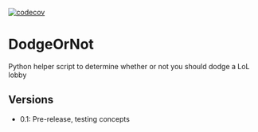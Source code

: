 [![codecov](https://codecov.io/gh/amunchet/DodgeOrNot/branch/master/graph/badge.svg)](https://codecov.io/gh/amunchet/DodgeOrNot)
# DodgeOrNot
Python helper script to determine whether or not you should dodge a LoL lobby

## Versions
- 0.1: Pre-release, testing concepts
